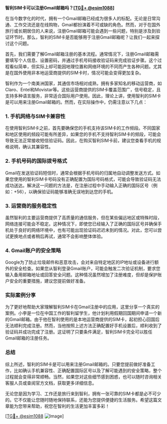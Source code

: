 **智利SIM卡可以注册Gmail邮箱吗？[[TG💪+ @esim1088](https://t.me/s/esim1088)]**

在当今数字化的时代，拥有一个Gmail邮箱已经成为很多人的标配。无论是日常沟通、工作交流还是在线购物，Gmail都扮演着不可或缺的角色。然而，对于在国外旅行或长期居住的人来说，注册Gmail邮箱可能会遇到一些问题，特别是涉及到验证环节时。那么，智利的SIM卡是否能够用于注册Gmail邮箱呢？让我们一起来探讨这个问题。

首先，我们需要了解Gmail邮箱注册的基本流程。通常情况下，注册Gmail邮箱需要填写个人信息、设置密码，并通过手机号码接收验证码来完成验证步骤。这个过程看似简单，但实际上却可能因地理位置和网络环境的不同而产生各种问题。尤其是在国外使用非本地运营商提供的SIM卡时，情况可能会变得更加复杂。

智利作为一个南美洲国家，其通信市场相对成熟，拥有多家知名的移动运营商，如Claro、Entel和Movistar等。这些运营商提供的SIM卡覆盖范围广，信号稳定，且支持多种语言服务，非常适合国际用户使用。因此，理论上讲，使用智利的SIM卡是可以用来注册Gmail邮箱的。然而，在实际操作中，仍需注意以下几点：

### 1. **手机网络与SIM卡兼容性**
   在使用智利SIM卡之前，首先要确保您的手机支持该SIM卡的工作频段。不同国家和地区使用的频段可能有所差异，如果您的手机不支持智利SIM卡的频段，可能会导致无法正常接收短信验证码。因此，在购买智利SIM卡前，建议您查看手机的规格说明，确认其兼容性。

### 2. **手机号码的国际拨号格式**
   Gmail在发送验证码短信时，通常会根据手机号码的归属地自动调整发送方式。如果您使用的智利SIM卡号码没有正确配置为国际号码格式，可能会导致验证码无法成功送达。解决这一问题的方法是，在注册过程中手动输入正确的国际区号（例如：+56），以确保验证码能够准确无误地到达您的手机。

### 3. **运营商的服务稳定性**
   虽然智利的主要运营商提供了高质量的通信服务，但在某些偏远地区或特殊时段，网络连接可能会不稳定。这种情况下，即使您已经输入了正确的国际区号并确保手机处于良好的网络环境中，也有可能出现验证码迟迟未到的情况。对此，您可以尝试更换地点或者稍后再试，通常不会影响整体体验。

### 4. **Gmail账户的安全策略**
   Google为了防止垃圾邮件和恶意攻击，会对来自特定地区的IP地址或设备进行额外的安全检查。如果您从智利登录Gmail账户，可能会触发二次验证机制，要求您输入备用邮箱地址或回答安全问题。这种情况虽然增加了注册难度，但却是保护账户安全的重要措施，建议您提前做好准备。

### 实际案例分享

为了更好地帮助大家理解智利SIM卡在Gmail注册中的应用，这里分享一个真实的案例。小李是一位在中国工作的智利留学生，他计划利用假期回国期间申请一个新的Gmail邮箱。由于他在智利使用的是本地运营商提供的SIM卡，起初担心回国后无法顺利完成注册。然而，当他按照上述方法正确配置好手机设置后，顺利收到了验证码并成功完成了注册。这证明了只要条件满足，智利SIM卡完全可以胜任Gmail邮箱的注册任务。

### 总结

综上所述，智利的SIM卡是可以用来注册Gmail邮箱的。只要您提前做好准备工作，比如确认手机兼容性、正确配置国际区号以及了解可能遇到的安全策略，整个过程就会变得非常顺畅。当然，如果您对这些细节感到困惑，也可以随时咨询相关客服人员或查阅官方文档，获取更多详细信息。

无论您是因为学习、工作还是旅行来到智利，拥有一张可靠的SIM卡都是必不可少的。它不仅能让您随时随地保持联系，还能为您提供便捷的生活服务。希望这篇文章能为您带来帮助，祝您在智利的生活更加丰富多彩！

[[TG💪+ @esim1088](https://t.me/s/esim1088) ![Image](https://i.postimg.cc/4NQfJmqS/Snipaste-2025-05-13-00-14-12.png)]